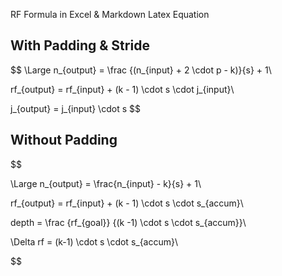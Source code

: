 RF Formula in Excel & Markdown Latex Equation

## With Padding & Stride
$$
\Large
n_{output} = \frac {(n_{input} + 2 \cdot p - k)}{s} + 1\\

rf_{output} = rf_{input} + (k - 1) \cdot s \cdot j_{input}\\

j_{output} = j_{input} \cdot s
$$

## Without Padding
$$

\Large
n_{output} = \frac{n_{input} - k}{s} + 1\\

rf_{output} = rf_{input} + (k - 1) \cdot s \cdot s_{accum}\\

depth = \frac {rf_{goal}} {(k -1) \cdot s \cdot s_{accum}}\\

\Delta rf = (k-1) \cdot s \cdot s_{accum}\\

$$
